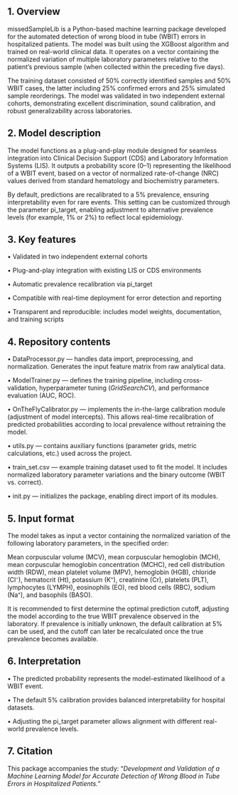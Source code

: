 ## **1.	Overview**

missedSampleLib is a Python-based machine learning package developed for the automated detection of wrong blood in tube (WBIT) errors in hospitalized patients.
The model was built using the XGBoost algorithm and trained on real-world clinical data. It operates on a vector containing the normalized variation of multiple laboratory parameters relative to the patient’s previous sample (when collected within the preceding five days).

The training dataset consisted of 50% correctly identified samples and 50% WBIT cases, the latter including 25% confirmed errors and 25% simulated sample reorderings.
The model was validated in two independent external cohorts, demonstrating excellent discrimination, sound calibration, and robust generalizability across laboratories.

## **2.	Model description**

The model functions as a plug-and-play module designed for seamless integration into Clinical Decision Support (CDS) and Laboratory Information Systems (LIS).
It outputs a probability score (0–1) representing the likelihood of a WBIT event, based on a vector of normalized rate-of-change (NRC) values derived from standard hematology and biochemistry parameters.

By default, predictions are recalibrated to a 5% prevalence, ensuring interpretability even for rare events.
This setting can be customized through the parameter pi_target, enabling adjustment to alternative prevalence levels (for example, 1% or 2%) to reflect local epidemiology.

## **3.	Key features**

•	Validated in two independent external cohorts

•	Plug-and-play integration with existing LIS or CDS environments

•	Automatic prevalence recalibration via pi_target

•	Compatible with real-time deployment for error detection and reporting

•	Transparent and reproducible: includes model weights, documentation, and training scripts

## **4.	Repository contents**

•	 DataProcessor.py — handles data import, preprocessing, and normalization. Generates the input feature matrix from raw analytical data.

•	ModelTrainer.py — defines the training pipeline, including cross-validation, hyperparameter tuning (*GridSearchCV*), and performance evaluation (AUC, ROC).

•	OnTheFlyCalibrator.py — implements the in-the-large calibration module (adjustment of model intercepts). This allows real-time recalibration of predicted probabilities according to local prevalence without retraining the model.

•	utils.py — contains auxiliary functions (parameter grids, metric calculations, etc.) used across the project.

•	train_set.csv — example training dataset used to fit the model. It includes normalized laboratory parameter variations and the binary outcome (WBIT vs. correct).

•	init.py — initializes the package, enabling direct import of its modules.

## **5.	Input format**

The model takes as input a vector containing the normalized variation of the following laboratory parameters, in the specified order:

Mean corpuscular volume (MCV), mean corpuscular hemoglobin (MCH), mean corpuscular hemoglobin concentration (MCHC), red cell distribution width (RDW), mean platelet volume (MPV), hemoglobin (HGB), chloride (Cl⁻), hematocrit (Ht), potassium (K⁺), creatinine (Cr), platelets (PLT), lymphocytes (LYMPH), eosinophils (EO), red blood cells (RBC), sodium (Na⁺), and basophils (BASO).

It is recommended to first determine the optimal prediction cutoff, adjusting the model according to the true WBIT prevalence observed in the laboratory.
If prevalence is initially unknown, the default calibration at 5% can be used, and the cutoff can later be recalculated once the true prevalence becomes available.

## **6.	Interpretation**

•	The predicted probability represents the model-estimated likelihood of a WBIT event.

•	The default 5% calibration provides balanced interpretability for hospital datasets.

•	Adjusting the pi_target parameter allows alignment with different real-world prevalence levels.

## **7.	Citation**

This package accompanies the study: “*Development and Validation of a Machine Learning Model for Accurate Detection of Wrong Blood in Tube Errors in Hospitalized Patients.*”
